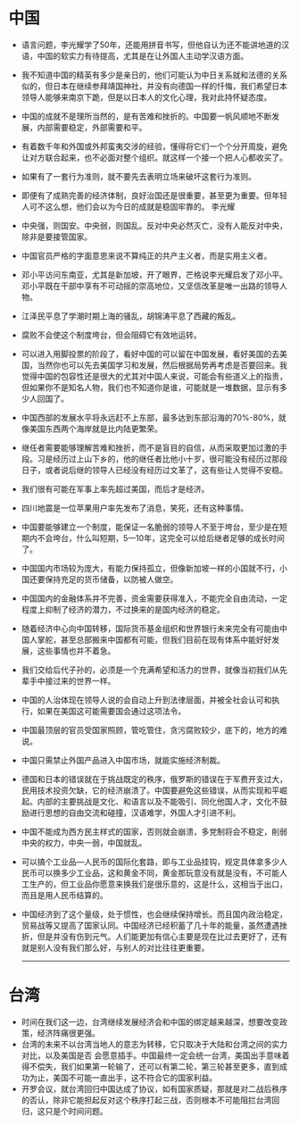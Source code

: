 # 中国

- 语言问题，李光耀学了50年，还能用拼音书写，但他自认为还不能讲地道的汉语，中国的软实力有待提高，尤其是在让外国人主动学汉语方面。

-  我不知道中国的精英有多少是亲日的，他们可能认为中日关系就和法德的关系似的，但日本在继续参拜靖国神社，并没有向德国一样的忏悔，我们希望日本领导人能够来南京下跪，但是以日本人的文化心理，我对此持怀疑态度。

- 中国的成就不是理所当然的，是有苦难和挫折的。中国要一帆风顺地不断发展，内部需要稳定，外部需要和平。

- 有着数千年和外国或外邦蛮夷交涉的经验，懂得将它们一个个分开周旋，避免让对方联合起来，也不必面对整个组织。就这样一个接一个把人心都收买了。

- 如果有了一套行为准则，就不要先去表明立场来破坏这套行为准则。

- 即便有了成熟完善的经济体制，良好治国还是很重要，甚至更为重要。但年轻人可不这么想，他们会以为今日的成就是稳固牢靠的。 李光耀

- 中央强，则国安。中央弱，则国乱。反对中央必然灭亡，没有人能反对中央，除非是要接管国家。

- 中国官员严格的字面意思来说不算纯正的共产主义者，而是实用主义者。

- 邓小平访问东南亚，尤其是新加坡，开了眼界，芒格说李光耀启发了邓小平。邓小平既在干部中享有不可动摇的崇高地位，又坚信改革是唯一出路的领导人物。

- 江泽民平息了学潮时期上海的骚乱，胡锦涛平息了西藏的叛乱。

- 腐败不会使这个制度垮台，但会阻碍它有效地运转。

- 可以进入用脚投票的阶段了，看好中国的可以留在中国发展，看好美国的去美国，当然你也可以先去美国学习和发展，然后根据局势再考虑是否要回来。我觉得中国的包容性还是很大的尤其对中国人来说，可能会有些道义上的指责，但如果你不是知名人物，我们也不知道你是谁，可能就是一堆数据，显示有多少人回国了。

- 中国西部的发展水平将永远赶不上东部，最多达到东部沿海的70%-80%，就像美国东西两个海岸就是比内陆更繁荣。

- 继任者需要能够理解苦难和挫折，而不是盲目的自信，从而采取更加过激的手段。习是经历过上山下乡的，他的继任者比他小十岁，很可能没有经历过那段日子，或者说后继的领导人已经没有经历过文革了，这有些让人觉得不安稳。

- 我们很有可能在军事上率先超过美国，而后才是经济。

- 四川地震是一位苹果用户率先发布了消息，笑死，还有这种事情。

- 中国要能够建立一个制度，能保证一名脆弱的领导人不至于垮台，至少是在短期内不会垮台，什么叫短期，5—10年，这完全可以给后继者足够的成长时间了。

- 中国国内市场较为庞大，有能力保持孤立，但像新加坡一样的小国就不行，小国还要保持充足的货币储备，以防被人做空。

- 中国国内的金融体系并不完善，资金需要获得准入，不能完全自由流动，一定程度上抑制了经济的潜力，不过换来的是国内经济的稳定。

- 随着经济中心向中国转移，国际货币基金组织和世界银行未来完全有可能由中国人掌舵，甚至总部搬来中国都有可能，但我们目前在现有体系中能好好发展，这些事情也并不着急。

- 我们交给后代子孙的，必须是一个充满希望和活力的世界，就像当初我们从先辈手中接过来的世界一样。

- 中国的人治体现在领导人说的会自动上升到法律层面，并被全社会认可和执行，如果在美国这可能需要国会通过这项法令。

- 中国最顶层的官员受国家照顾，管吃管住，贪污腐败较少，底下的，地方的难说。

- 中国只需禁止外国产品进入中国市场，就能实施经济制裁。

- 德国和日本的错误就在于挑战既定的秩序，俄罗斯的错误在于军费开支过大，民用技术投资欠缺，它的经济崩溃了。中国要避免这些错误，从而实现和平崛起。内部的主要挑战是文化、和语言以及不能吸引、同化他国人才，文化不鼓励进行思想的自由交流和碰撞，汉语难学，外国人才引进不利。

- 中国不能成为西方民主样式的国家，否则就会崩溃，多党制将会不稳定，削弱中央的权力，中央一弱，中国就乱。

- 可以搞个工业品—人民币的国际化套路，即与工业品挂钩，规定具体拿多少人民币可以换多少工业品，这和黄金不同，黄金那玩意没有就是没有，不可能人工生产的，但工业品你愿意来换我们是很乐意的，这是什么，这相当于出口，而且是用人民币结算的。

- 中国经济到了这个量级，处于惯性，也会继续保持增长。而且国内政治稳定，贸易战等又提高了国家认同。中国经济已经积蓄了几十年的能量，虽然遭遇挫折，但是并没有伤到元气。人们能更加有信心主要是现在比过去更好了，还有就是别人没有我们那么好，与别人的对比往往更重要。

  ------

# 台湾

- 时间在我们这一边，台湾继续发展经济会和中国的绑定越来越深，想要改变政策，经济阵痛很更强。
- 台湾的未来不以台湾当地人的意志为转移，它只取决于大陆和台湾之间的实力对比，以及美国是否
  会愿意插手。中国最终一定会统一台湾，美国出手意味着得不偿失，我们如果第一轮输了，还可以有第二轮，第三轮甚至更多，直到成功为止，美国不可能一直出手，这不符合它的国家利益。
- 开罗会议，就台湾回归中国达成了协议，如有国家质疑，那就是对二战后秩序的否认，除非它能担起反对这个秩序打起三战，否则根本不可能阻拦台湾回归，这只是个时间问题。